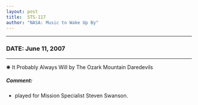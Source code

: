 ```yaml
---
layout: post
title:  STS-117
author: "NASA: Music to Wake Up By"
---
```


----
### DATE: June 11, 2007
----
✺ It Probably Always Will by The Ozark Mountain Daredevils

##### Comment:
* played for Mission Specialist Steven Swanson.
